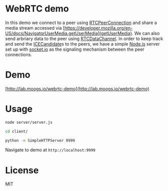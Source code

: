 # WebRTC demo

In this demo we connect to a peer using [RTCPeerConnection](https://developer.mozilla.org/en-US/docs/Web/API/RTCPeerConnection) and share a media stream accessed via [https://developer.mozilla.org/en-US/docs/NavigatorUserMedia.getUserMedia](getUserMedia). We can also send arbriary data to the peer using [RTCDataChannel](https://developer.mozilla.org/en-US/docs/Web/API/RTCDataChannel). In order to keep track and send the [ICECandidate](https://developer.mozilla.org/en-US/docs/Web/Events/icecandidate)s to the peers, we have a simple [Node.js](http://nodejs.org/) server set up with [socket.io](http://socket.io/) as the signaling mechanism between the peer connections.

# Demo

[http://lab.moogs.io/webrtc-demo](http://lab.moogs.io/webrtc-demo)

# Usage

```bash
node server/server.js
```

```bash
cd client/

python -m SimpleHTTPServer 9999
```

Navigate to demo at `http://localhost:9999`

# License

MIT
